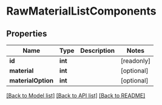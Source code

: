 # RawMaterialListComponents

## Properties
Name | Type | Description | Notes
------------ | ------------- | ------------- | -------------
**id** | **int** |  | [readonly] 
**material** | **int** |  | [optional] 
**materialOption** | **int** |  | [optional] 

[[Back to Model list]](../README.md#documentation-for-models) [[Back to API list]](../README.md#documentation-for-api-endpoints) [[Back to README]](../README.md)



